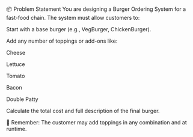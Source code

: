 📦 Problem Statement
You are designing a Burger Ordering System for a fast-food chain. The system must allow customers to:

Start with a base burger (e.g., VegBurger, ChickenBurger).

Add any number of toppings or add-ons like:

Cheese

Lettuce

Tomato

Bacon

Double Patty

Calculate the total cost and full description of the final burger.

🧠 Remember: The customer may add toppings in any combination and at runtime.